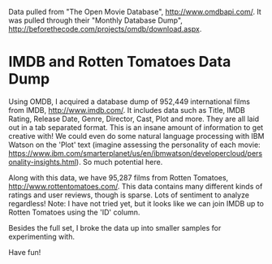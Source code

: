 Data pulled from "The Open Movie Database", http://www.omdbapi.com/. It was pulled through their "Monthly Database Dump", http://beforethecode.com/projects/omdb/download.aspx.

# IMDB and Rotten Tomatoes Data Dump
Using OMDB, I acquired a database dump of 952,449 international films from IMDB, http://www.imdb.com/. It includes data such as Title, IMDB Rating, Release Date, Genre, Director, Cast, Plot and more. They are all laid out in a tab separated format. This is an insane amount of information to get creative with! We could even do some natural language processing with IBM Watson on the 'Plot' text (imagine assessing the personality of each movie: https://www.ibm.com/smarterplanet/us/en/ibmwatson/developercloud/personality-insights.html). So much potential here.

Along with this data, we have 95,287 films from Rotten Tomatoes, http://www.rottentomatoes.com/. This data contains many different kinds of ratings and user reviews, though is sparse. Lots of sentiment to analyze regardless! Note: I have not tried yet, but it looks like we can join IMDB up to Rotten Tomatoes using the 'ID' column. 

Besides the full set, I broke the data up into smaller samples for experimenting with.

Have fun!
